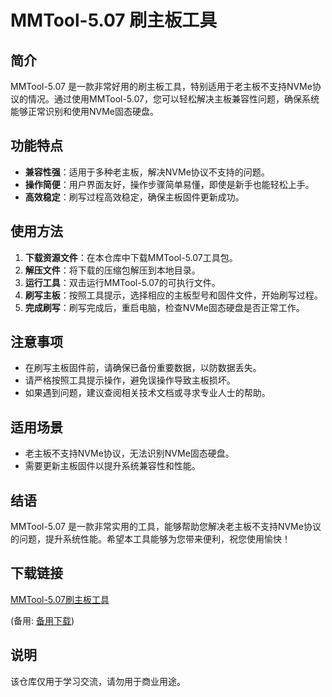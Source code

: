 # MMTool-5.07 刷主板工具

## 简介
MMTool-5.07 是一款非常好用的刷主板工具，特别适用于老主板不支持NVMe协议的情况。通过使用MMTool-5.07，您可以轻松解决主板兼容性问题，确保系统能够正常识别和使用NVMe固态硬盘。

## 功能特点
- **兼容性强**：适用于多种老主板，解决NVMe协议不支持的问题。
- **操作简便**：用户界面友好，操作步骤简单易懂，即使是新手也能轻松上手。
- **高效稳定**：刷写过程高效稳定，确保主板固件更新成功。

## 使用方法
1. **下载资源文件**：在本仓库中下载MMTool-5.07工具包。
2. **解压文件**：将下载的压缩包解压到本地目录。
3. **运行工具**：双击运行MMTool-5.07的可执行文件。
4. **刷写主板**：按照工具提示，选择相应的主板型号和固件文件，开始刷写过程。
5. **完成刷写**：刷写完成后，重启电脑，检查NVMe固态硬盘是否正常工作。

## 注意事项
- 在刷写主板固件前，请确保已备份重要数据，以防数据丢失。
- 请严格按照工具提示操作，避免误操作导致主板损坏。
- 如果遇到问题，建议查阅相关技术文档或寻求专业人士的帮助。

## 适用场景
- 老主板不支持NVMe协议，无法识别NVMe固态硬盘。
- 需要更新主板固件以提升系统兼容性和性能。

## 结语
MMTool-5.07 是一款非常实用的工具，能够帮助您解决老主板不支持NVMe协议的问题，提升系统性能。希望本工具能够为您带来便利，祝您使用愉快！

## 下载链接
[MMTool-5.07刷主板工具](https://pan.quark.cn/s/25a5c0f5ff02) 

(备用: [备用下载](https://pan.baidu.com/s/16QvCOEHrknx80Pbrz3Zbfg?pwd=1234))

## 说明

该仓库仅用于学习交流，请勿用于商业用途。
